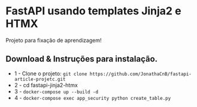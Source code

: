 # FastAPI usando templates Jinja2 e HTMX
Projeto para fixação de aprendizagem! 

## Download & Instruções para instalação.

* 1 - Clone o projeto: `git clone https://github.com/JonathaCnB/fastapi-article-projetc.git`
* 2 - cd fastapi-jinja2-htmx
* 3 - `docker-compose up --build -d`
* 4 - `docker-compose exec app_security python create_table.py`